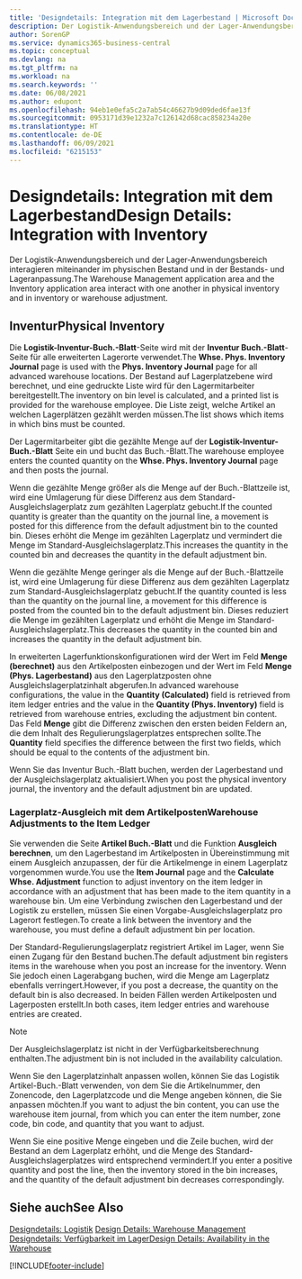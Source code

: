 ```yaml
---
title: 'Designdetails: Integration mit dem Lagerbestand | Microsoft Docs'
description: Der Logistik-Anwendungsbereich und der Lager-Anwendungsbereich interagieren miteinander im physischen Bestand und in der Bestands- und Lageranpassung.
author: SorenGP
ms.service: dynamics365-business-central
ms.topic: conceptual
ms.devlang: na
ms.tgt_pltfrm: na
ms.workload: na
ms.search.keywords: ''
ms.date: 06/08/2021
ms.author: edupont
ms.openlocfilehash: 94eb1e0efa5c2a7ab54c46627b9d09ded6fae13f
ms.sourcegitcommit: 0953171d39e1232a7c126142d68cac858234a20e
ms.translationtype: HT
ms.contentlocale: de-DE
ms.lasthandoff: 06/09/2021
ms.locfileid: "6215153"
---
```

# <a name="design-details-integration-with-inventory"></a><span data-ttu-id="af61c-103">Designdetails: Integration mit dem Lagerbestand</span><span class="sxs-lookup"><span data-stu-id="af61c-103">Design Details: Integration with Inventory</span></span>
<span data-ttu-id="af61c-104">Der Logistik-Anwendungsbereich und der Lager-Anwendungsbereich interagieren miteinander im physischen Bestand und in der Bestands- und Lageranpassung.</span><span class="sxs-lookup"><span data-stu-id="af61c-104">The Warehouse Management application area and the Inventory application area interact with one another in physical inventory and in inventory or warehouse adjustment.</span></span>  
  
## <a name="physical-inventory"></a><span data-ttu-id="af61c-105">Inventur</span><span class="sxs-lookup"><span data-stu-id="af61c-105">Physical Inventory</span></span>  
 <span data-ttu-id="af61c-106">Die **Logistik-Inventur-Buch.-Blatt**-Seite wird mit der **Inventur Buch.-Blatt**-Seite für alle erweiterten Lagerorte verwendet.</span><span class="sxs-lookup"><span data-stu-id="af61c-106">The **Whse. Phys. Inventory Journal** page is used with the **Phys. Inventory Journal** page for all advanced warehouse locations.</span></span> <span data-ttu-id="af61c-107">Der Bestand auf Lagerplatzebene wird berechnet, und eine gedruckte Liste wird für den Lagermitarbeiter bereitgestellt.</span><span class="sxs-lookup"><span data-stu-id="af61c-107">The inventory on bin level is calculated, and a printed list is provided for the warehouse employee.</span></span> <span data-ttu-id="af61c-108">Die Liste zeigt, welche Artikel an welchen Lagerplätzen gezählt werden müssen.</span><span class="sxs-lookup"><span data-stu-id="af61c-108">The list shows which items in which bins must be counted.</span></span>  
  
 <span data-ttu-id="af61c-109">Der Lagermitarbeiter gibt die gezählte Menge auf der **Logistik-Inventur-Buch.-Blatt** Seite ein und bucht das Buch.-Blatt.</span><span class="sxs-lookup"><span data-stu-id="af61c-109">The warehouse employee enters the counted quantity on the **Whse. Phys. Inventory Journal** page and then posts the journal.</span></span>  
  
 <span data-ttu-id="af61c-110">Wenn die gezählte Menge größer als die Menge auf der Buch.-Blattzeile ist, wird eine Umlagerung für diese Differenz aus dem Standard-Ausgleichslagerplatz zum gezählten Lagerplatz gebucht.</span><span class="sxs-lookup"><span data-stu-id="af61c-110">If the counted quantity is greater than the quantity on the journal line, a movement is posted for this difference from the default adjustment bin to the counted bin.</span></span> <span data-ttu-id="af61c-111">Dieses erhöht die Menge im gezählten Lagerplatz und vermindert die Menge im Standard-Ausgleichslagerplatz.</span><span class="sxs-lookup"><span data-stu-id="af61c-111">This increases the quantity in the counted bin and decreases the quantity in the default adjustment bin.</span></span>  
  
 <span data-ttu-id="af61c-112">Wenn die gezählte Menge geringer als die Menge auf der Buch.-Blattzeile ist, wird eine Umlagerung für diese Differenz aus dem gezählten Lagerplatz zum Standard-Ausgleichslagerplatz gebucht.</span><span class="sxs-lookup"><span data-stu-id="af61c-112">If the quantity counted is less than the quantity on the journal line, a movement for this difference is posted from the counted bin to the default adjustment bin.</span></span> <span data-ttu-id="af61c-113">Dieses reduziert die Menge im gezählten Lagerplatz und erhöht die Menge im Standard-Ausgleichslagerplatz.</span><span class="sxs-lookup"><span data-stu-id="af61c-113">This decreases the quantity in the counted bin and increases the quantity in the default adjustment bin.</span></span>  
  
 <span data-ttu-id="af61c-114">In erweiterten Lagerfunktionskonfigurationen wird der Wert im Feld **Menge (berechnet)** aus den Artikelposten einbezogen und der Wert im Feld **Menge (Phys. Lagerbestand)** aus den Lagerplatzposten ohne Ausgleichslagerplatzinhalt abgerufen.</span><span class="sxs-lookup"><span data-stu-id="af61c-114">In advanced warehouse configurations, the value in the **Quantity (Calculated)** field is retrieved from item ledger entries and the value in the **Quantity (Phys. Inventory)** field is retrieved from warehouse entries, excluding the adjustment bin content.</span></span> <span data-ttu-id="af61c-115">Das Feld **Menge** gibt die Differenz zwischen den ersten beiden Feldern an, die dem Inhalt des Regulierungslagerplatzes entsprechen sollte.</span><span class="sxs-lookup"><span data-stu-id="af61c-115">The **Quantity** field specifies the difference between the first two fields, which should be equal to the contents of the adjustment bin.</span></span>  
  
 <span data-ttu-id="af61c-116">Wenn Sie das Inventur Buch.-Blatt buchen, werden der Lagerbestand und der Ausgleichslagerplatz aktualisiert.</span><span class="sxs-lookup"><span data-stu-id="af61c-116">When you post the physical inventory journal, the inventory and the default adjustment bin are updated.</span></span>  
  
### <a name="warehouse-adjustments-to-the-item-ledger"></a><span data-ttu-id="af61c-117">Lagerplatz-Ausgleich mit dem Artikelposten</span><span class="sxs-lookup"><span data-stu-id="af61c-117">Warehouse Adjustments to the Item Ledger</span></span>  
 <span data-ttu-id="af61c-118">Sie verwenden die Seite **Artikel Buch.-Blatt** und die Funktion **Ausgleich berechnen**, um den Lagerbestand im Artikelposten in Übereinstimmung mit einem Ausgleich anzupassen, der für die Artikelmenge in einem Lagerplatz vorgenommen wurde.</span><span class="sxs-lookup"><span data-stu-id="af61c-118">You use the **Item Journal** page and the **Calculate Whse. Adjustment** function to adjust inventory on the item ledger in accordance with an adjustment that has been made to the item quantity in a warehouse bin.</span></span> <span data-ttu-id="af61c-119">Um eine Verbindung zwischen den Lagerbestand und der Logistik zu erstellen, müssen Sie einen Vorgabe-Ausgleichslagerplatz pro Lagerort festlegen.</span><span class="sxs-lookup"><span data-stu-id="af61c-119">To create a link between the inventory and the warehouse, you must define a default adjustment bin per location.</span></span>  
  
 <span data-ttu-id="af61c-120">Der Standard-Regulierungslagerplatz registriert Artikel im Lager, wenn Sie einen Zugang für den Bestand buchen.</span><span class="sxs-lookup"><span data-stu-id="af61c-120">The default adjustment bin registers items in the warehouse when you post an increase for the inventory.</span></span> <span data-ttu-id="af61c-121">Wenn Sie jedoch einen Lagerabgang buchen, wird die Menge am Lagerplatz ebenfalls verringert.</span><span class="sxs-lookup"><span data-stu-id="af61c-121">However, if you post a decrease, the quantity on the default bin is also decreased.</span></span> <span data-ttu-id="af61c-122">In beiden Fällen werden Artikelposten und Lagerposten erstellt.</span><span class="sxs-lookup"><span data-stu-id="af61c-122">In both cases, item ledger entries and warehouse entries are created.</span></span>  
  
> [!NOTE]  
>  <span data-ttu-id="af61c-123">Der Ausgleichslagerplatz ist nicht in der Verfügbarkeitsberechnung enthalten.</span><span class="sxs-lookup"><span data-stu-id="af61c-123">The adjustment bin is not included in the availability calculation.</span></span>  
  
 <span data-ttu-id="af61c-124">Wenn Sie den Lagerplatzinhalt anpassen wollen, können Sie das Logistik Artikel-Buch.-Blatt verwenden, von dem Sie die Artikelnummer, den Zonencode, den Lagerplatzcode und die Menge angeben können, die Sie anpassen möchten.</span><span class="sxs-lookup"><span data-stu-id="af61c-124">If you want to adjust the bin content, you can use the warehouse item journal, from which you can enter the item number, zone code, bin code, and quantity that you want to adjust.</span></span>  
  
 <span data-ttu-id="af61c-125">Wenn Sie eine positive Menge eingeben und die Zeile buchen, wird der Bestand an dem Lagerplatz erhöht, und die Menge des Standard-Ausgleichslagerplatzes wird entsprechend vermindert.</span><span class="sxs-lookup"><span data-stu-id="af61c-125">If you enter a positive quantity and post the line, then the inventory stored in the bin increases, and the quantity of the default adjustment bin decreases correspondingly.</span></span>  
  
## <a name="see-also"></a><span data-ttu-id="af61c-126">Siehe auch</span><span class="sxs-lookup"><span data-stu-id="af61c-126">See Also</span></span>  
 <span data-ttu-id="af61c-127">[Designdetails: Logistik](design-details-warehouse-management.md) </span><span class="sxs-lookup"><span data-stu-id="af61c-127">[Design Details: Warehouse Management](design-details-warehouse-management.md) </span></span>  
 [<span data-ttu-id="af61c-128">Designdetails: Verfügbarkeit im Lager</span><span class="sxs-lookup"><span data-stu-id="af61c-128">Design Details: Availability in the Warehouse</span></span>](design-details-availability-in-the-warehouse.md)

[!INCLUDE[footer-include](includes/footer-banner.md)]